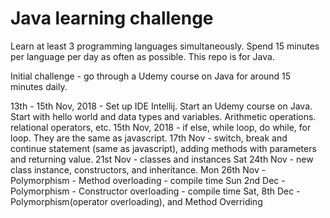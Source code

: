 # Java learning challenge

Learn at least 3 programming languages simultaneously.
Spend 15 minutes per language per day as often as possible.
This repo is for Java.

Initial challenge - go through a Udemy course on Java for around 15 minutes daily.

13th - 15th Nov, 2018 - Set up IDE Intellij. Start an Udemy course on Java. Start with hello world and data types and variables. Arithmetic operations. relational operators, etc.
15th Nov, 2018 - if else, while loop, do while, for loop.  They are the same as javascript.
17th Nov - switch, break and continue statement (same as javascript), adding methods with parameters and returning value.
21st Nov - classes and instances
Sat 24th Nov - new class instance, constructors, and inheritance.
Mon 26th Nov - Polymorphism - Method overloading - compile time
Sun 2nd Dec - Polymorphism - Constructor overloading - compile time
Sat, 8th Dec - Polymorphism(operator overloading), and Method Overriding
